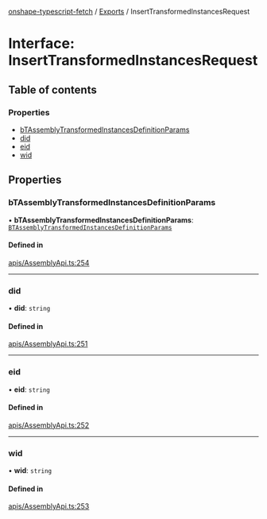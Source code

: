 [onshape-typescript-fetch](../README.md) / [Exports](../modules.md) / InsertTransformedInstancesRequest

# Interface: InsertTransformedInstancesRequest

## Table of contents

### Properties

- [bTAssemblyTransformedInstancesDefinitionParams](InsertTransformedInstancesRequest.md#btassemblytransformedinstancesdefinitionparams)
- [did](InsertTransformedInstancesRequest.md#did)
- [eid](InsertTransformedInstancesRequest.md#eid)
- [wid](InsertTransformedInstancesRequest.md#wid)

## Properties

### bTAssemblyTransformedInstancesDefinitionParams

• **bTAssemblyTransformedInstancesDefinitionParams**: [`BTAssemblyTransformedInstancesDefinitionParams`](BTAssemblyTransformedInstancesDefinitionParams.md)

#### Defined in

[apis/AssemblyApi.ts:254](https://github.com/toebes/onshape-typescript-fetch/blob/3e11ae1/apis/AssemblyApi.ts#L254)

___

### did

• **did**: `string`

#### Defined in

[apis/AssemblyApi.ts:251](https://github.com/toebes/onshape-typescript-fetch/blob/3e11ae1/apis/AssemblyApi.ts#L251)

___

### eid

• **eid**: `string`

#### Defined in

[apis/AssemblyApi.ts:252](https://github.com/toebes/onshape-typescript-fetch/blob/3e11ae1/apis/AssemblyApi.ts#L252)

___

### wid

• **wid**: `string`

#### Defined in

[apis/AssemblyApi.ts:253](https://github.com/toebes/onshape-typescript-fetch/blob/3e11ae1/apis/AssemblyApi.ts#L253)
